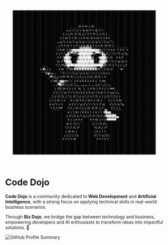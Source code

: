 <p align="center">
  <a href="" target="_blank" rel="noopener noreferrer">
    <img 
      src="https://raw.githubusercontent.com/codedojo-motionu/.github/main/profile/assets/ascii_art.png" 
      alt="CODEDOJO" 
      width="500"
    />
  </a>
</p>

# Code Dojo  

**Code Dojo** is a community dedicated to **Web Development** and **Artificial Intelligence**, with a strong focus on applying technical skills in real-world business scenarios.  

Through **Biz Dojo**, we bridge the gap between technology and business, empowering developers and AI enthusiasts to transform ideas into impactful solutions. 🚀  

![GitHub Profile Summary](http://github-profile-summary-cards.vercel.app/api/cards/profile-details?username=codedojo-motionu&theme=monokai)
